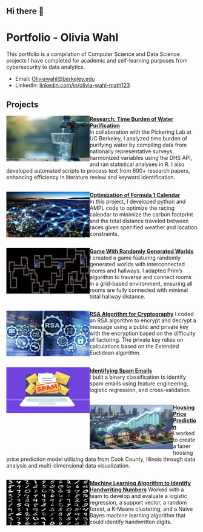 ## Hi there 👋

<!--
**Ol1viaW/Ol1viaW** is a ✨ _special_ ✨ repository because its `README.md` (this file) appears on your GitHub profile.

Here are some ideas to get you started:

- 🔭 I’m currently working on ...
- 🌱 I’m currently learning ...
- 👯 I’m looking to collaborate on ...
- 🤔 I’m looking for help with ...
- 💬 Ask me about ...
- 📫 How to reach me: ...
- 😄 Pronouns: ...
- ⚡ Fun fact: ...
-->

# Portfolio - Olivia Wahl

This portfolio is a compilation of Computer Science and Data Science projects I have completed for academic and self-learning purposes from cybersecurity to data analytics.
- Email: [Oliviawahl@berkeley.edu](mailto:oliviawahl@berkeley.edu)
- LinkedIn: [linkedin.com/in/olivia-wahl-math123](https://linkedin.com/in/olivia-wahl-math123)

## Projects

<img align="left" width="220" height="120" src="https://raw.githubusercontent.com/Ol1viaW/Ol1viaW/master/Images/water.png">**[Research: Time Burden of Water Purification](https://github.com/Ol1viaW/Time-Burden-Water-Purification)**  
In collaboration with the Pickering Lab at UC Berkeley, I analyzed time burden of purifying water by compiling data from nationally representative surveys, harmonized variables using the DHS API, and ran statistical analyses in R. I also developed automated scripts to process text from 600+ research papers, enhancing efficiency in literature review and keyword identification.

## 

<img align="left" width="220" height="120" src="https://raw.githubusercontent.com/Ol1viaW/Ol1viaW/master/Images/Optimization.png"> **[Optimization of Formula 1 Calendar](https://github.com/Ol1viaW/Optimization-Formula-1-Calendar)**  
In this project, I developed python and AMPL code to optimize the racing calendar to minimize the carbon footprint and the total distance traveled between races given specified weather and location constraints.  

##

<img align="left" width="220" height="120" src="https://raw.githubusercontent.com/Ol1viaW/Ol1viaW/master/Images/World.png">**[Game With Randomly Generated Worlds](https://github.com/Ol1viaW/Game-With-Randomly-Generated-Worlds)**  
I created a game featuring randomly generated worlds with interconnected rooms and hallways. I adapted Prim’s algorithm to traverse and connect rooms in a grid-based environment, ensuring all rooms are fully connected with minimal total hallway distance.

##

<img align="left" width="220" height="120" src="https://raw.githubusercontent.com/Ol1viaW/Ol1viaW/master/Images/RSA.png">**[RSA Algorithm for Cryptography](https://github.com/Ol1viaW/RSA-Encryption-Decryption)**
I coded an RSA algorithm to encrypt and decrypt a message using a public and private key with the encryption based on the difficulty of factoring. The private key relies on calculations based on the Extended Euclidean algorithm. 

##

<img align="left" width="220" height="120" src="https://raw.githubusercontent.com/Ol1viaW/Ol1viaW/master/Images/Spam.png">**[Identifying Spam Emails](https://github.com/Ol1viaW/Identifying-Spam-Emails)**  
I built a binary classification to identify spam emails using feature engineering, logistic regression, and cross-validation.

##

<img align="left" width="220" height="120" src="https://raw.githubusercontent.com/Ol1viaW/Ol1viaW/master/Images/Housing.png">**[Housing Price Prediction](https://github.com/Ol1viaW/Housing-Price-Prediction)**  
I worked to create a fairer housing price prediction model utilizing data from Cook County, Illinois through data analysis and multi-dimensional data visualization.

##

<img align="left" width="220" height="120" src="https://raw.githubusercontent.com/Ol1viaW/Ol1viaW/master/Images/Digits.png">**[Machine Learning Algorithm to Identify Handwriting Numbers](https://sites.google.com/view/computervisionwrittentotext/our-project?authuser=0)**
Worked with a team to develop and evaluate a logistic regression, a support vector, a random forest, a K-Means clustering, and a Naive Bayes machine learning algorithm that could identify handwritten digits.
